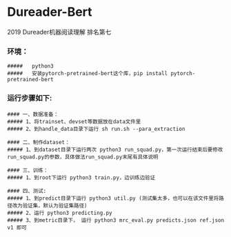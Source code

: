 # Dureader-Bert
2019 Dureader机器阅读理解 排名第七

### 环境：
    #####   python3
    #####   安装pytorch-pretrained-bert这个库，pip install pytorch-pretrained-bert

### 运行步骤如下:

    #### 一、数据准备：
    ##### 1、将trainset、devset等数据放在data文件里
    ##### 2、到handle_data目录下运行 sh run.sh --para_extraction

    #### 二、制作dataset：
    ##### 1、到dataset目录下运行两次 python3 run_squad.py，第一次运行结束后要修改run_squad.py的参数，具体做法run_squad.py末尾有具体说明

    #### 三、训练：
    ##### 1、到root下运行 python3 train.py，边训练边验证

    #### 四、测试:
    ##### 1、到predict目录下运行 python3 util.py (测试集太多，也可以在该文件里将路径改为验证集，默认为验证集路径)
    ##### 2、运行 python3 predicting.py
    ##### 3、到metric目录下， 运行 python3 mrc_eval.py predicts.json ref.json v1 即可
